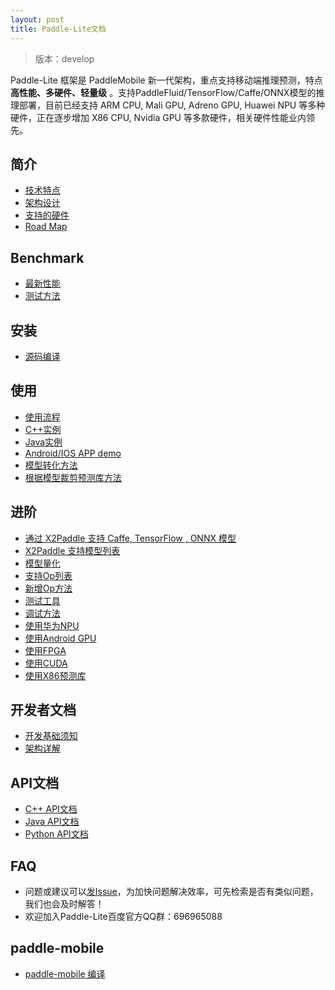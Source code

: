 ```yaml
---
layout: post
title: Paddle-Lite文档
---
```


> 版本：develop

Paddle-Lite 框架是 PaddleMobile 新一代架构，重点支持移动端推理预测，特点**高性能、多硬件、轻量级** 。支持PaddleFluid/TensorFlow/Caffe/ONNX模型的推理部署，目前已经支持 ARM CPU, Mali GPU, Adreno GPU, Huawei NPU 等多种硬件，正在逐步增加 X86 CPU, Nvidia GPU 等多款硬件，相关硬件性能业内领先。

## 简介

- [技术特点]({{site.baseurl}}/develop/tech_highlights)
- [架构设计]({{site.baseurl}}/develop/architecture)
- [支持的硬件]({{site.baseurl}}/develop/support_hardware)
- [Road Map]({{site.baseurl}}/develop/roadmap)

## Benchmark

- [最新性能]({{site.baseurl}}/develop/benchmark)
- [测试方法]({{site.baseurl}}/develop/benchmark_tools)

## 安装

- [源码编译]({{site.baseurl}}/develop/source_compile)

## 使用

- [使用流程]({{site.baseurl}}/develop/tutorial)
- [C++实例]({{site.baseurl}}/develop/cpp_demo)
- [Java实例]({{site.baseurl}}/develop/java_demo)
- [Android/IOS APP demo](https://github.com/PaddlePaddle/Paddle-Lite-Demo)
- [模型转化方法]({{site.baseurl}}/develop/model_optimize_tool)
- [根据模型裁剪预测库方法]({{site.baseurl}}/develop/library_tailoring)

## 进阶

- [通过 X2Paddle 支持 Caffe, TensorFlow , ONNX 模型]({{site.baseurl}}/develop/x2paddle)
- [X2Paddle 支持模型列表]({{site.baseurl}}/develop/x2paddle_models_doc)
- [模型量化]({{site.baseurl}}/develop/model_quantization)
- [支持Op列表]({{site.baseurl}}/develop/support_operation_list)
- [新增Op方法]({{site.baseurl}}/develop/add_new_operation)
- [测试工具]({{site.baseurl}}/develop/test_tools)
- [调试方法]({{site.baseurl}}/develop/debug_tools)
- [使用华为NPU]({{site.baseurl}}/develop/npu)
- [使用Android GPU]({{site.baseurl}}/develop/opencl)
- [使用FPGA]({{site.baseurl}}/develop/fpga)
- [使用CUDA]({{site.baseurl}}/develop/cuda)
- [使用X86预测库]({{site.baseurl}}/develop/x86)

## 开发者文档

- [开发基础须知]({{site.baseurl}}/develop/for-developer)
- [架构详解]({{site.baseurl}}/develop/architecture-intro)

## API文档

- [C++ API文档]({{site.baseurl}}/develop/cxx_api_doc)
- [Java API文档]({{site.baseurl}}/develop/java_api_doc)
- [Python API文档]({{site.baseurl}}/develop/python_api_doc)

## FAQ

- 问题或建议可以[发Issue](https://github.com/PaddlePaddle/Paddle-Lite/issues)，为加快问题解决效率，可先检索是否有类似问题，我们也会及时解答！
- 欢迎加入Paddle-Lite百度官方QQ群：696965088

## paddle-mobile

- [paddle-mobile 编译]({{site.baseurl}}/develop/mobile)
